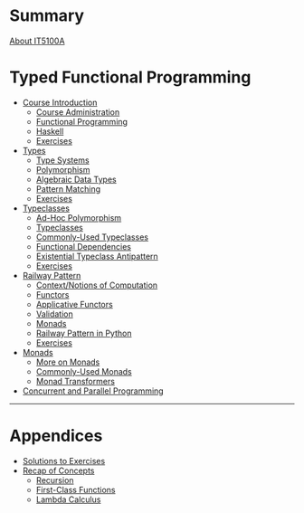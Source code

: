 # Summary

[About IT5100A](./about.md)

# Typed Functional Programming
- [Course Introduction](./course_introduction/README.md)
    - [Course Administration](./course_introduction/sections/course_admin.md)
    - [Functional Programming](./course_introduction/sections/functional_programming.md)
    - [Haskell](./course_introduction/sections/haskell.md)
    - [Exercises](./course_introduction/sections/exercises.md)
- [Types](./types/README.md)
    - [Type Systems](./types/sections/type_systems.md)
    - [Polymorphism](./types/sections/polymorphism.md)
    - [Algebraic Data Types](./types/sections/algebraic_data_types.md)
    - [Pattern Matching](./types/sections/pattern_matching.md)
    - [Exercises](./types/sections/exercises.md)
- [Typeclasses](./typeclasses/README.md)
    - [Ad-Hoc Polymorphism](./typeclasses/sections/ad-hoc-polymorphism.md)
    - [Typeclasses](./typeclasses/sections/typeclasses.md)
    - [Commonly-Used Typeclasses](./typeclasses/sections/commonly-used-typeclasses.md)
    - [Functional Dependencies](./typeclasses/sections/functional-dependencies.md)
    - [Existential Typeclass Antipattern]()
    - [Exercises](./typeclasses/sections/exercises.md)
- [Railway Pattern](./railway_pattern/README.md)
    - [Context/Notions of Computation](./railway_pattern/context.md)
    - [Functors](./railway_pattern/functors.md)
    - [Applicative Functors](./railway_pattern/applicative.md)
    - [Validation](./railway_pattern/validation.md)
    - [Monads](./railway_pattern/monad.md)
    - [Railway Pattern in Python](./railway_pattern/railway_python.md)
    - [Exercises](./railway_pattern/exercises.md)
- [Monads]()
    - [More on Monads]()
    - [Commonly-Used Monads]()
    - [Monad Transformers]()
- [Concurrent and Parallel Programming]()

---
# Appendices
- [Solutions to Exercises]()
- [Recap of Concepts](./recap/README.md)
    - [Recursion](./recap/sections/recursion.md)
    - [First-Class Functions](./recap/sections/first-class-functions.md)
    - [Lambda Calculus](./recap/sections/lambda.md)
